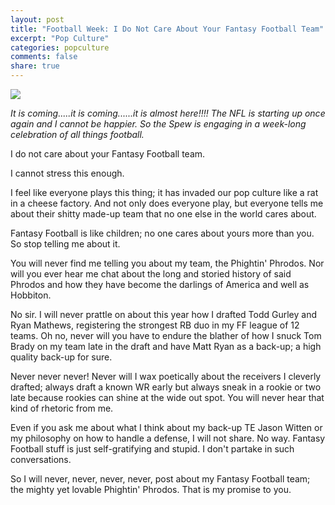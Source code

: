 ```yaml
---
layout: post
title: "Football Week: I Do Not Care About Your Fantasy Football Team"
excerpt: "Pop Culture"
categories: popculture
comments: false
share: true
---
```


![](http://amhsnewspaper.com/wp-content/uploads/2015/12/FF.jpg)

*It is coming.....it is coming......it is almost here!!!! The NFL is starting up once again and I cannot be happier. So the Spew is engaging in a week-long celebration of all things football.*


I do not care about your Fantasy Football team.

I cannot stress this enough. 

I feel like everyone plays this thing; it has invaded our pop culture like a rat in a cheese factory. And not only does everyone play, but everyone tells me about their shitty made-up team that no one else in the world cares about.

Fantasy Football is like children; no one cares about yours more than you. So stop telling me about it.



You will never find me telling you about my team, the Phightin' Phrodos. Nor will you ever hear me chat about the long and storied history of said Phrodos and how they have become the darlings of America and well as Hobbiton.


No sir. I will never prattle on about this year how I drafted Todd Gurley and Ryan Mathews, registering the strongest RB duo in my FF league of 12 teams. Oh no, never will you have to endure the blather of how I snuck Tom Brady on my team late in the draft and have Matt Ryan as a back-up; a high quality back-up for sure.


Never never never! Never will I wax poetically about the receivers I cleverly drafted; always draft a known WR early but always sneak in a rookie or two late because rookies can shine at the wide out spot. You will never hear that kind of rhetoric from me.


Even if you ask me about what I think about my back-up TE Jason Witten or my philosophy on how to handle a defense, I will not share. No way. Fantasy Football stuff is just self-gratifying and stupid. I don't partake in such conversations.


So I will never, never, never, never, post about my Fantasy Football team; the mighty yet lovable Phightin' Phrodos. That is my promise to you. 



